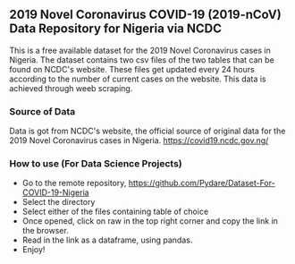 ## 2019 Novel Coronavirus COVID-19 (2019-nCoV) Data Repository for Nigeria via NCDC
This is a free available dataset for the 2019 Novel Coronavirus cases in Nigeria. The dataset contains two csv files of the 
two tables that can be found on NCDC's website. These files get updated every 24 hours according to the number of current
cases on the website. This data is achieved through weeb scraping.

### Source of Data
Data is got from NCDC's website, the official source of original data for the 2019 Novel Coronavirus cases in Nigeria.
https://covid19.ncdc.gov.ng/

### How to use (For Data Science Projects)
- Go to the remote repository, https://github.com/Pydare/Dataset-For-COVID-19-Nigeria
- Select the directory
- Select either of the files containing table of choice
- Once opened, click on raw in the top right corner and copy the link in the browser.
- Read in the link as a dataframe, using pandas.
- Enjoy!
